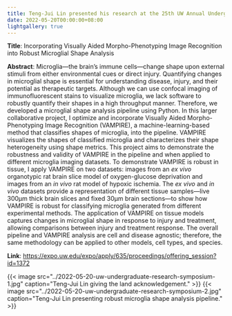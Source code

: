 ```yaml
---
title: Teng-Jui Lin presented his research at the 25th UW Annual Undergraduate Research Symposium.
date: 2022-05-20T00:00:00+08:00
lightgallery: true
---
```


**Title**: Incorporating Visually Aided Morpho-Phenotyping Image Recognition into Robust Microglial Shape Analysis

**Abstract**: Microglia—the brain’s immune cells—change shape upon external stimuli from either environmental cues or direct injury. Quantifying changes in microglial shape is essential for understanding disease, injury, and their potential as therapeutic targets. Although we can use confocal imaging of immunofluorescent stains to visualize microglia, we lack software to robustly quantify their shapes in a high throughput manner. Therefore, we developed a microglial shape analysis pipeline using Python. In this larger collaborative project, I optimize and incorporate Visually Aided Morpho-Phenotyping Image Recognition (VAMPIRE), a machine-learning-based method that classifies shapes of microglia, into the pipeline. VAMPIRE visualizes the shapes of classified microglia and characterizes their shape heterogeneity using shape metrics. This project aims to demonstrate the robustness and validity of VAMPIRE in the pipeline and when applied to different microglia imaging datasets. To demonstrate VAMPIRE is robust in tissue, I apply VAMPIRE on two datasets: images from an *ex vivo* organotypic rat brain slice model of oxygen-glucose deprivation and images from an *in vivo* rat model of hypoxic ischemia. The *ex vivo* and *in vivo* datasets provide a representation of different tissue samples—live 300µm thick brain slices and fixed 30µm brain sections—to show how VAMPIRE is robust for classifying microglia generated from different experimental methods. The application of VAMPIRE on tissue models captures changes in microglial shape in response to injury and treatment, allowing comparisons between injury and treatment response. The overall pipeline and VAMPIRE analysis are cell and disease agnostic; therefore, the same methodology can be applied to other models, cell types, and species.

**Link**: https://expo.uw.edu/expo/apply/635/proceedings/offering_session?id=1372

{{< image src="../2022-05-20-uw-undergraduate-research-symposium-1.jpg" caption="Teng-Jui Lin giving the land acknowledgement." >}}
{{< image src="../2022-05-20-uw-undergraduate-research-symposium-2.jpg" caption="Teng-Jui Lin presenting robust microglia shape analysis pipeline." >}}

